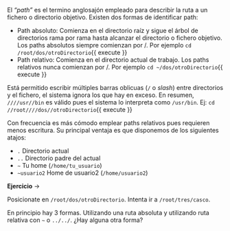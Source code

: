 El *“path”* es el termino anglosajón empleado para describir la ruta a un fichero o directorio objetivo. Existen dos formas de identificar path:
* Path absoluto: Comienza en el directorio raíz y sigue el árbol de directorios rama por rama hasta alcanzar el directorio o fichero objetivo. Los paths absolutos siempre comienzan por /. Por ejemplo `cd /root/dos/otroDirectorio`{{ execute }}
* Path relativo: Comienza en el directorio actual de trabajo. Los paths relativos nunca comienzan por /. Por ejemplo `cd ~/dos/otroDirectorio`{{ execute }}

Está permitido escribir múltiples barras oblicuas (`/` o *slash*) entre directorios y el fichero, el sistema ignora los que hay en exceso. En resumen, `////usr//bin` es válido pues el sistema lo interpreta como `/usr/bin`. Ej: `cd //root////dos//otroDirectorio`{{ execute }}

Con frecuencia es más cómodo emplear paths relativos pues requieren menos escritura. Su principal ventaja es que disponemos de los siguientes atajos:

* `.` Directorio actual
* `..` Directorio padre del actual
* `∼` Tu home (`/home/tu_usuario`)
* `∼usuario2` Home de usuario2 (`/home/usuario2`)

**Ejercicio** ->

Posicionate en `/root/dos/otroDirectorio`. Intenta ir a `/root/tres/casco`.

En principio hay 3 formas. Utilizando una ruta absoluta y utilizando ruta relativa con `~` o `../../`. ¿Hay alguna otra forma?
